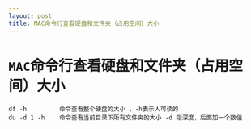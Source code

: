 ```yaml
---
layout: post
title: MAC命令行查看硬盘和文件夹（占用空间）大小
---
```


# `MAC`命令行查看硬盘和文件夹（占用空间）大小
```
df -h         命令查看整个硬盘的大小 ，-h表示人可读的
du -d 1 -h    命令查看当前目录下所有文件夹的大小 -d 指深度，后面加一个数值
```

